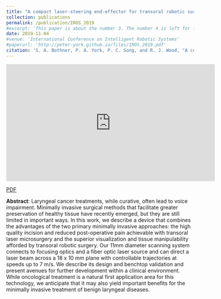 ```yaml
---
title: "A compact laser-steering end-effector for transoral robotic surgery"
collection: publications
permalink: /publication/IROS_2019
#excerpt: 'This paper is about the number 3. The number 4 is left for future work.'
date: 2019-11-04
#venue: 'International Conference on Intelligent Robotic Systems'
#paperurl: 'http://peter-york.github.io/files/IROS_2019.pdf'
citation: 'S. A. Bothner, P. A. York, P. C. Song, and R. J. Wood, "A compact laser-steering end-effector for transoral robotic surgery," in IEEE International Conference on Intelligent Robots and Systems, 2019.'
---
```


<iframe width="560" height="315" src="https://www.youtube.com/embed/kPblRGd8I5Q" frameborder="0" allow="accelerometer; autoplay; clipboard-write; encrypted-media; gyroscope; picture-in-picture" allowfullscreen></iframe>

[PDF](http://peter-york.github.io/files/IROS_2019.pdf)

**Abstract**: Laryngeal cancer treatments, while curative, often
lead to voice impairment. Minimally invasive surgical methods
that facilitate greater preservation of healthy tissue have recently
emerged, but they are still limited in important ways. In
this work, we describe a device that combines the advantages
of the two primary minimally invasive approaches: the high
quality incision and reduced post-operative pain achievable with
transoral laser microsurgery and the superior visualization and
tissue manipulability afforded by transoral robotic surgery.
Our 11mm diameter scanning system connects to focusing
optics and a fiber optic laser source and can direct a laser
beam across a 18 x 10 mm plane with controllable trajectories
at speeds up to 7 m/s. We describe its design and benchtop
validation and present avenues for further development within
a clinical environment. While oncological treatment is a natural
first application area for this technology, we anticipate that it
may also yield important benefits for the minimally invasive
treatment of benign laryngeal diseases.
